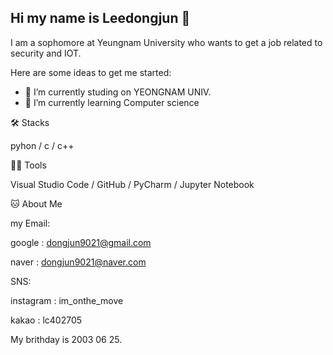 ## Hi my name is Leedongjun 👋

I am a sophomore at Yeungnam University who wants to get a job related to security and IOT.

Here are some ideas to get me started:

- 🔭 I’m currently studing on YEONGNAM UNIV.
- 🌱 I’m currently learning Computer science

🛠️ Stacks

pyhon / c / c++

💪🏼 Tools

Visual Studio Code / GitHub / PyCharm / Jupyter Notebook

🐱 About Me

my Email:
 
 google : dongjun9021@gmail.com
 
 naver : dongjun9021@naver.com

SNS:
 
 instagram : im_onthe_move
 
 kakao : lc402705



My brithday is 2003 06 25. 

  

